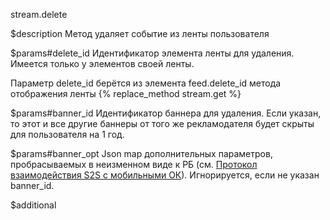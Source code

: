 stream.delete

$description
Метод удаляет событие из ленты пользователя

$params#delete_id
Идентификатор элемента ленты для удаления. Имеется только у элементов своей ленты.

Параметр delete_id берётся из элемента feed.delete_id метода отображения ленты {% replace_method stream.get %}

$params#banner_id
Идентификатор баннера для удаления. Если указан, то этот и все другие баннеры от того же рекламодателя будет скрыты для пользователя на 1 год.

$params#banner_opt
Json map дополнительных параметров, пробрасываемых в неизменном виде к РБ (см. [Протокол взаимодействия S2S с мобильными ОК](https://confluence.mail.ru/pages/viewpage.action?pageId=43977070)). Игнорируется, если не указан banner_id.

$additional
